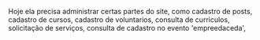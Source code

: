 Hoje ela precisa administrar certas partes do site, como cadastro de posts, cadastro de cursos, cadastro de voluntarios, consulta de curriculos, solicitação de serviços, consulta de cadastro no evento 'empreedaceda', 